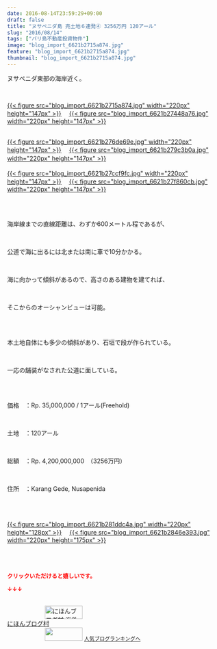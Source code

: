 ```yaml
---
date: 2016-08-14T23:59:29+09:00
draft: false
title: "ヌサペニダ島 売土地６連発④ 3256万円 120アール"
slug: "2016/08/14"
tags: ["バリ島不動産投資物件"]
image: "blog_import_6621b2715a874.jpg"
feature: "blog_import_6621b2715a874.jpg"
thumbnail: "blog_import_6621b2715a874.jpg"
---
```

<p>ヌサペニダ東部の海岸近く。</p><br/><p><a href="blog_import_6621b272965c4.jpg">{{< figure src="blog_import_6621b2715a874.jpg" width="220px" height="147px" >}}</a> 　<a href="blog_import_6621b275937c9.jpg">{{< figure src="blog_import_6621b27448a76.jpg" width="220px" height="147px" >}}</a> </p><p><br/><a href="blog_import_6621b27820c8c.jpg">{{< figure src="blog_import_6621b276de69e.jpg" width="220px" height="147px" >}}</a> 　<a href="blog_import_6621b27b20900.jpg">{{< figure src="blog_import_6621b279c3b0a.jpg" width="220px" height="147px" >}}</a> 　<br/><br/><a href="blog_import_6621b27e2b372.jpg">{{< figure src="blog_import_6621b27ccf9fc.jpg" width="220px" height="147px" >}}</a> 　<a href="blog_import_6621b280c33ab.jpg">{{< figure src="blog_import_6621b27f860cb.jpg" width="220px" height="147px" >}}</a> <br/></p><br/><br/><p>海岸線までの直線距離は、わずか600メートル程であるが、</p><br/><p>公道で海に出るには北または南に車で10分かかる。</p><br/><p>海に向かって傾斜があるので、高さのある建物を建てれば、</p><br/><p>そこからのオーシャンビューは可能。</p><br/><br/><p>本土地自体にも多少の傾斜があり、石垣で段が作られている。</p><br/><p>一応の舗装がなされた公道に面している。<br/></p><br/><br/><p>価格　：Rp. 35,000,000 / 1アール(Freehold)</p><br/><p>土地　：120アール</p><br/><p>総額　：Rp. 4,200,000,000　（3256万円）</p><br/><p>住所　：Karang Gede, Nusapenida</p><br/><br/><br/><a href="blog_import_6621b2832b760.jpg">{{< figure src="blog_import_6621b281ddc4a.jpg" width="220px" height="128px" >}}</a> 　<a href="blog_import_6621b285ae607.jpg">{{< figure src="blog_import_6621b2846e393.jpg" width="220px" height="175px" >}}</a> <br/><br/><br/><br/><p><font color="#ff0000" size="2"><strong>クリックいただけると嬉しいです。<br/></strong></font></p><p><font color="#ff0000" size="2"><strong>↓↓↓</strong></font></p><p><br/><a href="ranking.html?p_cid=01260127" target="_blank"><img border="0" alt="にほんブログ村 海外生活ブログ バリ島情報へ" src="data:image/svg+xml;charset=utf-8,%3Csvg%20xmlns%3D%22http%3A%2F%2Fwww.w3.org%2F2000%2Fsvg%22%20title%3D%22Placeholder%20for%20Images%22%20role%3D%22presentation%22%20viewBox%3D%220%200%2088%2031%22%20%2F%3E" width="88" height="31" data-src="https://img-proxy.blog-video.jp/images?url=http%3A%2F%2Foverseas.blogmura.com%2Fbali%2Fimg%2Fbali88_31.gif" style="aspect-ratio: auto 88 / 31;"/><noscript><img border="0" alt="にほんブログ村 海外生活ブログ バリ島情報へ" src="https://img-proxy.blog-video.jp/images?url=http%3A%2F%2Foverseas.blogmura.com%2Fbali%2Fimg%2Fbali88_31.gif" width="88" height="31"></noscript></a> <br/><a href="ranking.html?p_cid=01260127" target="_blank">にほんブログ村</a> <br/><a title="人気ブログランキングへ" href="link.php?1804582"><img border="0" src="data:image/svg+xml;charset=utf-8,%3Csvg%20xmlns%3D%22http%3A%2F%2Fwww.w3.org%2F2000%2Fsvg%22%20title%3D%22Placeholder%20for%20Images%22%20role%3D%22presentation%22%20viewBox%3D%220%200%2088%2031%22%20%2F%3E" width="88" height="31" data-src="https://blog.with2.net/img/banner/banner_22.gif" style="aspect-ratio: auto 88 / 31;"/><noscript><img border="0" src="https://blog.with2.net/img/banner/banner_22.gif" width="88" height="31"></noscript></a> <a style="FONT-SIZE: 12px" href="link.php?1804582">人気ブログランキングへ</a> </p>

